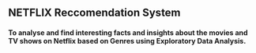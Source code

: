 ## NETFLIX Reccomendation System
#### To analyse and find interesting facts and insights about the movies and TV shows on Netflix based on Genres using Exploratory Data Analysis.
